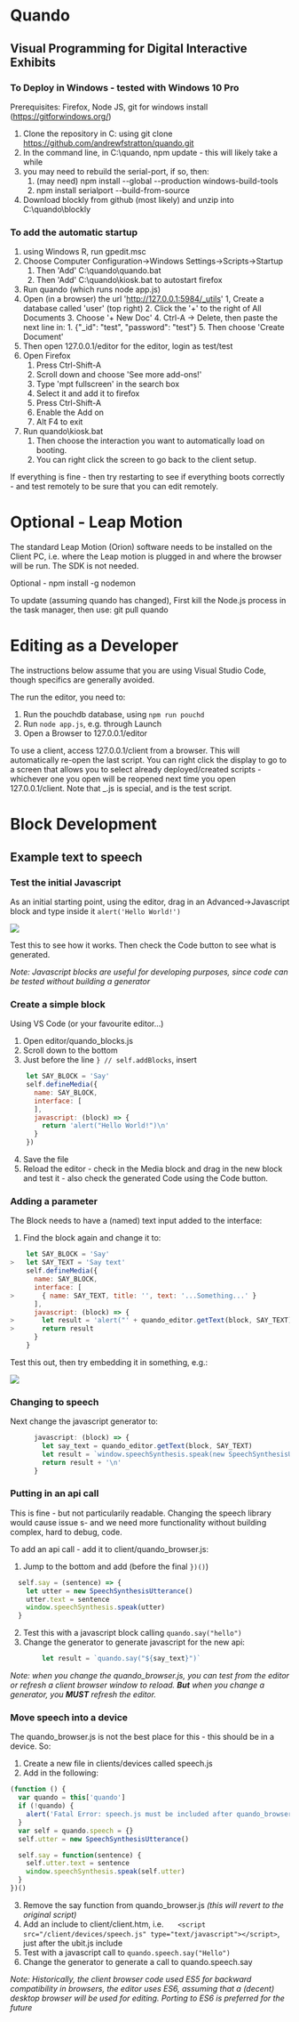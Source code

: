# Quando
## Visual Programming for Digital Interactive Exhibits

### To Deploy in Windows - tested with Windows 10 Pro

Prerequisites: Firefox, Node JS, git for windows install (https://gitforwindows.org/)

1. Clone the repository in C: using git clone https://github.com/andrewfstratton/quando.git
2. In the command line, in C:\quando, npm update - this will likely take a while
3. you may need to rebuild the serial-port, if so, then:
    1. (may need) npm install --global --production windows-build-tools
    2. npm install serialport --build-from-source
4. Download blockly from github (most likely) and unzip into C:\quando\blockly

### To add the automatic startup
1. using Windows R, run gpedit.msc
2. Choose Computer Configuration->Windows Settings->Scripts->Startup
    1. Then 'Add' C:\quando\quando.bat
    2. Then 'Add' C:\quando\kiosk.bat to autostart firefox
3. Run quando (which runs node app.js)
4. Open (in a browser) the url 'http://127.0.0.1:5984/_utils'
    1, Create a database called 'user' (top right)
    2. Click the '+' to the right of All Documents
    3. Choose '+ New Doc'
    4. Ctrl-A -> Delete, then paste the next line in:
        1. {"_id": "test", "password": "test"}
    5. Then choose 'Create Document'
4. Then open 127.0.0.1/editor for the editor, login as test/test
5. Open Firefox
    1. Press Ctrl-Shift-A
    2. Scroll down and choose 'See more add-ons!'
    3. Type 'mpt fullscreen' in the search box
    4. Select it and add it to firefox
    5. Press Ctrl-Shift-A
    6. Enable the Add on
    7. Alt F4 to exit
6. Run quando\kiosk.bat
    1. Then choose the interaction you want to automatically load on booting.
    2. You can right click the screen to go back to the client setup.

If everything is fine - then try restarting to see if everything boots correctly - and test remotely to be sure that you can edit remotely.

# Optional - Leap Motion
The standard Leap Motion (Orion) software needs to be installed on the Client PC, i.e. where the Leap motion is plugged in and where the browser will be run. The SDK is not needed.

Optional - npm install -g nodemon

To update (assuming quando has changed), First kill the Node.js process in the task manager,
then use:
git pull
quando

# Editing as a Developer

The instructions below assume that you are using Visual Studio Code, though specifics are generally avoided.

The run the editor, you need to:
1. Run the pouchdb database, using `npm run pouchd`
2. Run `node app.js`, e.g. through Launch
3. Open a Browser to 127.0.0.1/editor

To use a client, access 127.0.0.1/client from a browser. This will automatically re-open the last script. You can right click the display to go to a screen that allows you to select already deployed/created scripts - whichever one you open will be reopened next time you open 127.0.0.1/client. Note that _.js is special, and is the test script.

# Block Development

## Example text to speech

### Test the initial Javascript

As an initial starting point, using the editor, drag in an Advanced->Javascript block  and type inside it `alert('Hello World!')`

  ![](media/javascript_hello_world.png)

Test this to see how it works. Then check the Code button to see what is generated.

_Note: Javascript blocks are useful for developing purposes, since code can be tested without building a generator_

### Create a simple block

Using VS Code (or your favourite editor...)

1. Open editor/quando_blocks.js
2. Scroll down to the bottom
3. Just before the line `} // self.addBlocks`, insert
```javascript
    let SAY_BLOCK = 'Say'
    self.defineMedia({
      name: SAY_BLOCK,
      interface: [
      ],
      javascript: (block) => {
        return 'alert("Hello World!")\n'
      }
    })
```
4. Save the file
5. Reload the editor - check in the Media block and drag in the new block and test it - also check the generated Code using the Code button.

### Adding a parameter

The Block needs to have a (named) text input added to the interface:
1. Find the block again and change it to:
```javascript
    let SAY_BLOCK = 'Say'
>   let SAY_TEXT = 'Say text'
    self.defineMedia({
      name: SAY_BLOCK,
      interface: [
>       { name: SAY_TEXT, title: '', text: '...Something...' }
      ],
      javascript: (block) => {
>       let result = 'alert("' + quando_editor.getText(block, SAY_TEXT) + '")\n'
>       return result
      }
    }
```

Test this out, then try embedding it in something, e.g.:

  ![](media/timed_say.png)

### Changing to speech

Next change the javascript generator to:
```javascript 
      javascript: (block) => {
        let say_text = quando_editor.getText(block, SAY_TEXT)
        let result = `window.speechSynthesis.speak(new SpeechSynthesisUtterance("${say_text}"))`
        return result + '\n'
      }
```

### Putting in an api call

This is fine - but not particularily readable. Changing the speech library would cause issue s- and we need more functionality without building complex, hard to debug, code.

To add an api call - add it to client/quando_browser.js:
1. Jump to the bottom and add (before the final `})()`)
```javascript
  self.say = (sentence) => {
    let utter = new SpeechSynthesisUtterance()
    utter.text = sentence
    window.speechSynthesis.speak(utter)
  }
```
2. Test this with a javascript block calling `quando.say("hello")`
3. Change the generator to generate javascript for the new api:
```javascript
        let result = `quando.say("${say_text}")`
```

_Note: when you change the quando_browser.js, you can test from the editor or refresh a client browser window to reload.  **But** when you change a generator, you **MUST** refresh the editor._

### Move speech into a device

The quando_browser.js is not the best place for this - this should be in a device.  So:
1. Create a new file in clients/devices called speech.js
2. Add in the following:
```javascript
(function () {
  var quando = this['quando']
  if (!quando) {
    alert('Fatal Error: speech.js must be included after quando_browser')
  }
  var self = quando.speech = {}
  self.utter = new SpeechSynthesisUtterance()

  self.say = function(sentence) {
    self.utter.text = sentence
    window.speechSynthesis.speak(self.utter)
  }
})()
```
3. Remove the say function from quando_browser.js _(this will revert to the original script)_
4. Add an include to client/client.htm, i.e. `    <script src="/client/devices/speech.js" type="text/javascript"></script>
`, just after the ubit.js include
5. Test with a javascript call to `quando.speech.say("Hello")`
6. Change the generator to generate a call to quando.speech.say

_Note: Historically, the client browser code used ES5 for backward compatibility in browsers, the editor uses ES6, assuming that a (decent) desktop browser will be used for editing. Porting to ES6 is preferred for the future_
